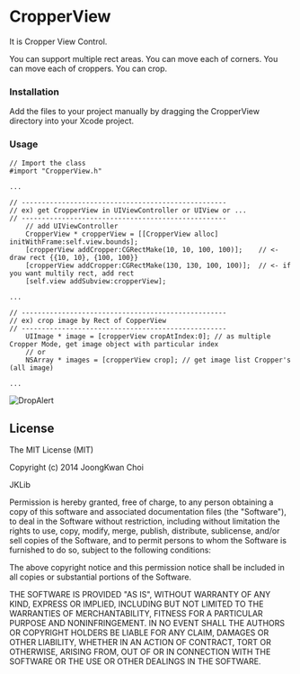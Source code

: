 CropperView
=============

It is Cropper View Control.

You can support multiple rect areas.
You can move each of corners.
You can move each of croppers.
You can crop.


### Installation
Add the files to your project manually by dragging the CropperView directory into your Xcode project.


### Usage

```
// Import the class
#import "CropperView.h"

...

// ---------------------------------------------------
// ex) get CropperView in UIViewController or UIView or ...
// ---------------------------------------------------
    // add UIViewController
    CropperView * cropperView = [[CropperView alloc] initWithFrame:self.view.bounds];
    [cropperView addCropper:CGRectMake(10, 10, 100, 100)];    // <- draw rect {{10, 10}, {100, 100}}
    [cropperView addCropper:CGRectMake(130, 130, 100, 100)];  // <- if you want multily rect, add rect
    [self.view addSubview:cropperView];
    
...

// ---------------------------------------------------
// ex) crop image by Rect of CopperView
// ---------------------------------------------------
    UIImage * image = [cropperView cropAtIndex:0]; // as multiple Cropper Mode, get image object with particular index
    // or
    NSArray * images = [cropperView crop]; // get image list Cropper's (all image)
    
...

```

![DropAlert](https://github.com/tiny2n/CropperView/blob/master/Screenshot.png)


License
-------------------------------------------------------
The MIT License (MIT)

Copyright (c) 2014 JoongKwan Choi

JKLib

Permission is hereby granted, free of charge, to any person obtaining a copy
of this software and associated documentation files (the "Software"), to deal
in the Software without restriction, including without limitation the rights
to use, copy, modify, merge, publish, distribute, sublicense, and/or sell
copies of the Software, and to permit persons to whom the Software is
furnished to do so, subject to the following conditions:

The above copyright notice and this permission notice shall be included in all
copies or substantial portions of the Software.

THE SOFTWARE IS PROVIDED "AS IS", WITHOUT WARRANTY OF ANY KIND, EXPRESS OR
IMPLIED, INCLUDING BUT NOT LIMITED TO THE WARRANTIES OF MERCHANTABILITY,
FITNESS FOR A PARTICULAR PURPOSE AND NONINFRINGEMENT. IN NO EVENT SHALL THE
AUTHORS OR COPYRIGHT HOLDERS BE LIABLE FOR ANY CLAIM, DAMAGES OR OTHER
LIABILITY, WHETHER IN AN ACTION OF CONTRACT, TORT OR OTHERWISE, ARISING FROM,
OUT OF OR IN CONNECTION WITH THE SOFTWARE OR THE USE OR OTHER DEALINGS IN THE
SOFTWARE.

